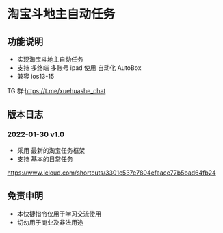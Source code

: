 # 淘宝斗地主自动任务

## 功能说明

- 实现淘宝斗地主自动任务
- 支持 多终端 多账号 ipad 使用 自动化 AutoBox
- 兼容 ios13-15

TG 群:https://t.me/xuehuashe_chat

## 版本日志

### 2022-01-30 v1.0

- 采用 最新的淘宝任务框架
- 支持 基本的日常任务

https://www.icloud.com/shortcuts/3301c537e7804efaace77b5bad64fb24

## 免责申明

- 本快捷指令仅用于学习交流使用
- 切勿用于商业及非法用途
